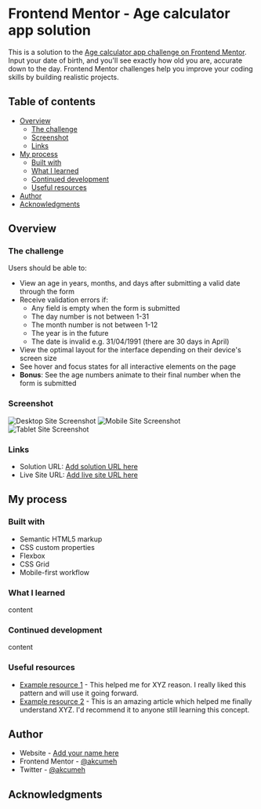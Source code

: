# Frontend Mentor - Age calculator app solution

This is a solution to the [Age calculator app challenge on Frontend Mentor](https://www.frontendmentor.io/challenges/age-calculator-app-dF9DFFpj-Q). Input your date of birth, and you'll see exactly how old you are, accurate down to the day. Frontend Mentor challenges help you improve your coding skills by building realistic projects. 

## Table of contents

- [Overview](#overview)
  - [The challenge](#the-challenge)
  - [Screenshot](#screenshot)
  - [Links](#links)
- [My process](#my-process)
  - [Built with](#built-with)
  - [What I learned](#what-i-learned)
  - [Continued development](#continued-development)
  - [Useful resources](#useful-resources)
- [Author](#author)
- [Acknowledgments](#acknowledgments)

## Overview

### The challenge

Users should be able to:

- View an age in years, months, and days after submitting a valid date through the form
- Receive validation errors if:
  - Any field is empty when the form is submitted
  - The day number is not between 1-31
  - The month number is not between 1-12
  - The year is in the future
  - The date is invalid e.g. 31/04/1991 (there are 30 days in April)
- View the optimal layout for the interface depending on their device's screen size
- See hover and focus states for all interactive elements on the page
- **Bonus**: See the age numbers animate to their final number when the form is submitted

### Screenshot

![Desktop Site Screenshot](assets/images/desktop-screenshot.jpg)
![Mobile Site Screenshot](assets/images/mobile-screenshot.jpg)
![Tablet Site Screenshot](assets/images/tablet-screenshot.jpg)

### Links

- Solution URL: [Add solution URL here](https://github.com/akcumeh/10-age-calculator-app)
- Live Site URL: [Add live site URL here](https://akcumeh.github.io/10-age-calculator-app)

## My process

### Built with

- Semantic HTML5 markup
- CSS custom properties
- Flexbox
- CSS Grid
- Mobile-first workflow

### What I learned

content

### Continued development

content

### Useful resources

- [Example resource 1](https://www.example.com) - This helped me for XYZ reason. I really liked this pattern and will use it going forward.
- [Example resource 2](https://www.example.com) - This is an amazing article which helped me finally understand XYZ. I'd recommend it to anyone still learning this concept.

## Author

- Website - [Add your name here](https://www.your-site.com)
- Frontend Mentor - [@akcumeh](https://www.frontendmentor.io/profile/akcumeh)
- Twitter - [@akcumeh](https://www.twitter.com/akcumeh)

## Acknowledgments
